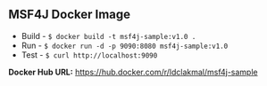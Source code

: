 ## MSF4J Docker Image

- Build - `$ docker build -t msf4j-sample:v1.0 .`
- Run - `$ docker run -d -p 9090:8080 msf4j-sample:v1.0`
- Test - `$ curl http://localhost:9090`

**Docker Hub URL:** https://hub.docker.com/r/ldclakmal/msf4j-sample
